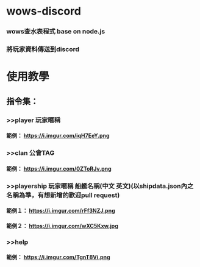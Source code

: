 # wows-discord
### wows查水表程式 base on node.js
### 將玩家資料傳送到discord
# 使用教學
## 指令集：
### >>player 玩家暱稱
#### 範例： https://i.imgur.com/iqH7EeY.png
### >>clan 公會TAG
#### 範例： https://i.imgur.com/0ZToRJv.png
### >>playership 玩家暱稱 船艦名稱(中文 英文)(以shipdata.json內之名稱為準，有想新增的歡迎pull request)
#### 範例１： https://i.imgur.com/rFf3NZJ.png
#### 範例２： https://i.imgur.com/wXC5Kxw.jpg
### >>help
#### 範例： https://i.imgur.com/TgnT8Vi.png
